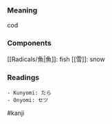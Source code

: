 ### Meaning

cod

### Components

[[Radicals/魚|魚]]: fish [[雪]]: snow

### Readings

```
- Kunyomi: たら
- Onyomi: セツ
```

#kanji